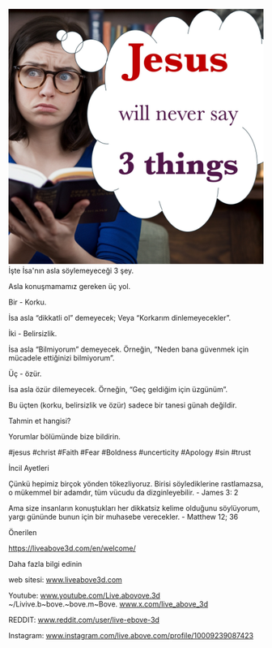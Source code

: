 ![Video cover image](../cover.jpg)
İşte İsa'nın asla söylemeyeceği 3 şey.

Asla konuşmamamız gereken üç yol.

Bir - Korku.

İsa asla “dikkatli ol” demeyecek; Veya “Korkarım dinlemeyecekler”.

İki - Belirsizlik.

İsa asla “Bilmiyorum” demeyecek. Örneğin, “Neden bana güvenmek için mücadele ettiğinizi bilmiyorum”.

Üç - özür.

İsa asla özür dilemeyecek. Örneğin, “Geç geldiğim için üzgünüm”.

Bu üçten (korku, belirsizlik ve özür) sadece bir tanesi günah değildir.

Tahmin et hangisi?

Yorumlar bölümünde bize bildirin.


#jesus #christ #Faith #Fear #Boldness #uncerticity #Apology #sin #trust


İncil Ayetleri

Çünkü hepimiz birçok yönden tökezliyoruz. Birisi söylediklerine rastlamazsa, o mükemmel bir adamdır, tüm vücudu da dizginleyebilir. - James 3: 2

Ama size insanların konuştukları her dikkatsiz kelime olduğunu söylüyorum, yargı gününde bunun için bir muhasebe verecekler. - Matthew 12; 36


Önerilen

https://liveabove3d.com/en/welcome/


Daha fazla bilgi edinin

web sitesi: www.liveabove3d.com

Youtube: www.youtube.com/Live.abovove.3d ~/Livive.b~bove.~bove.m~Bove. www.x.com/live_above_3d

REDDIT: www.reddit.com/user/live-ebove-3d

Instagram: www.instagram.com/live.above.com/profile/10009239087423


